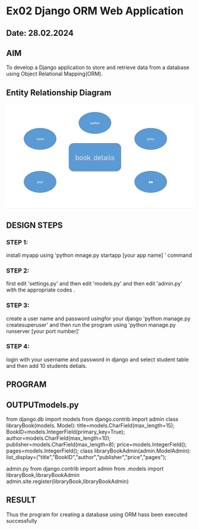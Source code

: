# Ex02 Django ORM Web Application
## Date: 28.02.2024

## AIM
To develop a Django application to store and retrieve data from a database using Object Relational Mapping(ORM).

## Entity Relationship Diagram
![alt text](<ara .jpg>)

## DESIGN STEPS

### STEP 1:
install myapp using 'python mnage.py startapp [your app name] ' command 

### STEP 2:
first edit 'settings.py' and then edit 'models.py' and then edit 'admin.py' with the appropriate codes .

### STEP 3:
create a user name and password usingfor your django  'python manage.py createsuperuser'
and then run the program using 'python manage.py runserver [your port number]'
### STEP 4:
login with your username and password in django and select student table and then add 10 students detials.
## PROGRAM

## OUTPUTmodels.py
from django.db import models
from django.contrib import admin
class libraryBook(models. Model):
    title=models.CharField(max_length=15);
    BookID=models.IntegerField(primary_key=True);
    author=models.CharField(max_length=10);
    publisher=models.CharField(max_length=8);
    price=models.IntegerField();
    pages=models.IntegerField();
class libraryBookAdmin(admin.ModelAdmin):
   list_display=("title","BookID","author","publisher","price","pages");

admin.py
from django.contrib import admin 
from .models import libraryBook,libraryBookAdmin
admin.site.register(libraryBook,libraryBookAdmin)

## RESULT
Thus the program for creating a database using ORM hass been executed successfully
